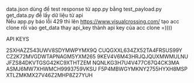 data.json dùng để test response từ app.py bằng test_payload.py  
get_data.py để lấy dữ liệu từ api  
Nếu app.py báo lỗi 429 thì lên https://www.visualcrossing.com/ tạo acc clone rồi vào get_data thay api_key thành api key của acc clone =))))


API KEYS

2SXHAZZ543UWV8SDYMWPYMX9Q
CUQGXXL634ZX52TA4FRSUS99Y
CZ2K72MVGDWTAPNAGM5YXM265
9KEV4V6M43HRJQJQUXMWMULNU
JFZS84DKVTGSG42KC9XTHTZEM
NQNLKG3H7U4V477C67Q4CK3MA
ASMJ6MW7XHWMCH9993759VKSU
F5P4MBWGYMKNY2755HYXH8MSP
XTLZMKMX27V46Z2MHP8Z27YUH
